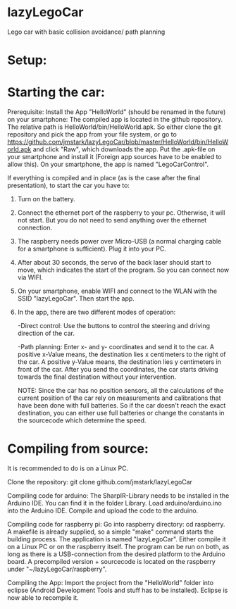 lazyLegoCar
===========

Lego car with basic collision avoidance/ path planning


Setup:
===========

Starting the car:
===========

Prerequisite:
Install the App "HelloWorld" (should be renamed in the future) on your smartphone: The compiled app is located in the github repository. The relative path is HelloWorld/bin/HelloWorld.apk. So either clone the git repository and pick the app from your file system, or go to https://github.com/jmstark/lazyLegoCar/blob/master/HelloWorld/bin/HelloWorld.apk and click "Raw", which downloads the app. Put the .apk-file on your smartphone and install it (Foreign app sources have to be enabled to allow this).
On your smartphone, the app is named "LegoCarControl".

If everything is compiled and in place (as is the case after the final presentation), to start the car you have to:

1. Turn on the battery.

2. Connect the ethernet port of the raspberry to your pc. Otherwise, it will not start. But you do not need to send anything over the ethernet connection.

3. The raspberry needs power over Micro-USB (a normal charging cable for a smartphone is sufficient). Plug it into your PC.

4. After about 30 seconds, the servo of the back laser should start to move, which indicates the start of the program. So you can connect now via WIFI.

5. On your smartphone, enable WIFI and connect to the WLAN with the SSID "lazyLegoCar". Then start the app.

6. In the app, there are two different modes of operation:

	-Direct control: Use the buttons to control the steering and driving direction of the car.

	-Path planning: Enter x- and y- coordinates and send it to the car. A positive x-Value means, the destination lies x centimeters to the right of the car. A positive y-Value means, the destination lies y centimeters in front of the car. After you send the coordinates, the car starts driving towards the final destination without your intervention. 

	NOTE: Since the car has no position sensors, all the calculations of the current position of the car rely on measurements and calibrations that have been done with full batteries. So if the car doesn't reach the exact destination, you can either use full batteries or change the constants in the sourcecode which determine the speed.


Compiling from source:
=================
It is recommended to do is on a Linux PC.

Clone the repository:
git clone github.com/jmstark/lazyLegoCar
 
Compiling code for arduino:
The SharpIR-Library needs to be installed in the Arduino IDE. You can find it in the folder Library.
Load arduino/arduino.ino into the Arduino IDE. Compile and upload the code to the arduino.

Compiling code for raspberry pi:
Go into raspberry directory: cd raspberry.
A makefile is already supplied, so a simple "make" command starts the building process. The application is named "lazyLegoCar".
Either compile it on a Linux PC or on the raspberry itself. The program can be run on both, as long as there is a USB-connection from the desired platform to the Arduino board. A precompiled version + sourcecode is located on the raspberry under "~/lazyLegoCar/raspberry".

Compiling the App:
Import the project from the "HelloWorld" folder into eclipse (Android Development Tools and stuff has to be installed).
Eclipse is now able to recompile it.